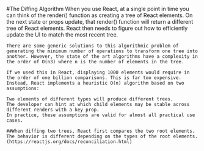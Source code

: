 #The Diffing Algorithm
    When you use React, at a single point in time you can think of the render() function as creating a tree of React elements. On the next state or props update, that render() function will return a different tree of React elements. React then needs to figure out how to efficiently update the UI to match the most recent tree.

    There are some generic solutions to this algorithmic problem of generating the minimum number of operations to transform one tree into another. However, the state of the art algorithms have a complexity in the order of O(n3) where n is the number of elements in the tree.

    If we used this in React, displaying 1000 elements would require in the order of one billion comparisons. This is far too expensive. Instead, React implements a heuristic O(n) algorithm based on two assumptions:

    Two elements of different types will produce different trees.
    The developer can hint at which child elements may be stable across different renders with a key prop.
    In practice, these assumptions are valid for almost all practical use cases.

    ##When diffing two trees, React first compares the two root elements. The behavior is different depending on the types of the root elements. (https://reactjs.org/docs/reconciliation.html)

